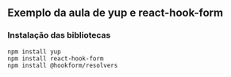 ## Exemplo da aula de yup e react-hook-form

### Instalação das bibliotecas

```
npm install yup
npm install react-hook-form
npm install @hookform/resolvers


